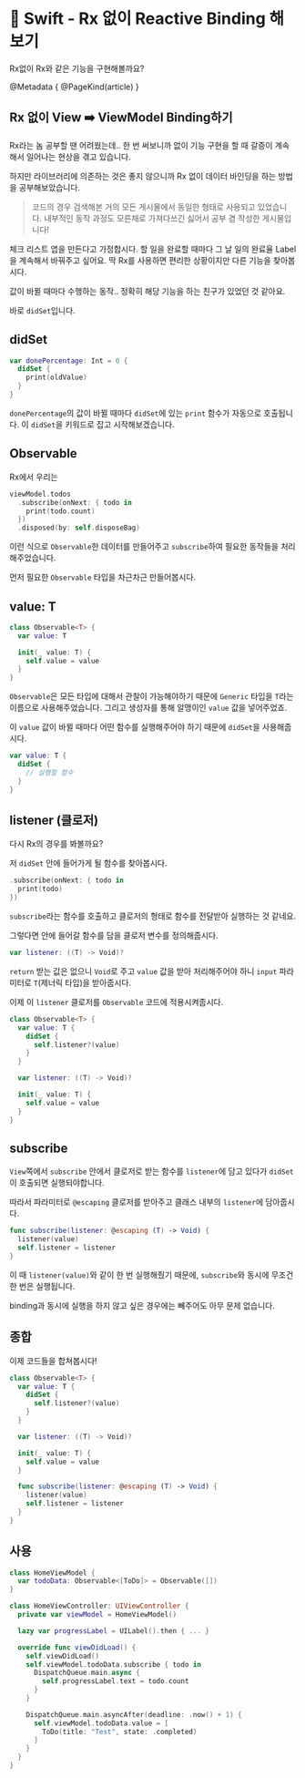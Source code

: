 # 🍎 Swift - Rx 없이 Reactive Binding 해보기

Rx없이 Rx와 같은 기능을 구현해볼까요?

@Metadata {
  @PageKind(article)
}

## Rx 없이 View ➡️ ViewModel Binding하기

Rx라는 놈 공부할 땐 어려웠는데..
한 번 써보니까 없이 기능 구현을 할 때 갈증이 계속해서 일어나는 현상을 겪고 있습니다.

하지만 라이브러리에 의존하는 것은 좋지 않으니까 Rx 없이 데이터 바인딩을 하는 방법을 공부해보았습니다.

> 코드의 경우 검색해본 거의 모든 게시물에서 동일한 형태로 사용되고 있었습니다. 내부적인 동작 과정도 모른채로 가져다쓰긴 싫어서 공부 겸 작성한 게시물입니다!

체크 리스트 앱을 만든다고 가정합시다.
할 일을 완료할 때마다 그 날 일의 완료율 Label을 계속해서 바꿔주고 싶어요.
딱 Rx를 사용하면 편리한 상황이지만 다른 기능을 찾아봅시다.

값이 바뀔 때마다 수행하는 동작..
정확히 해당 기능을 하는 친구가 있었던 것 같아요.

바로 `didSet`입니다.

## didSet

```swift
var donePercentage: Int = 0 {
  didSet {
    print(oldValue)
  }
}
```

`donePercentage`의 값이 바뀔 때마다 `didSet`에 있는 `print` 함수가 자동으로 호출됩니다.
이 `didSet`을 키워드로 잡고 시작해보겠습니다.

## Observable

Rx에서 우리는

```swift
viewModel.todos
  .subscribe(onNext: { todo in
    print(todo.count)
  })
  .disposed(by: self.disposeBag)
```

이런 식으로 `Observable`한 데이터를 만들어주고 `subscribe`하여 필요한 동작들을 처리해주었습니다.

먼저 필요한 `Observable` 타입을 차근차근 만들어봅시다.

## value: T

```swift
class Observable<T> {
  var value: T

  init(_ value: T) {
    self.value = value
  }
}
```

`Observable`은 모든 타입에 대해서 관찰이 가능해야하기 때문에 `Generic` 타입을 `T`라는 이름으로 사용해주었습니다.
그리고 생성자를 통해 알맹이인 `value` 값을 넣어주었죠.

이 `value` 값이 바뀔 때마다 어떤 함수를 실행해주어야 하기 때문에 `didSet`을 사용해줍시다.

```swift
var value: T {
  didSet {
    // 실행할 함수
  }
}
```

## listener (클로저)

다시 Rx의 경우를 봐볼까요?

저 `didSet` 안에 들어가게 될 함수를 찾아봅시다.

```swift
.subscribe(onNext: { todo in
  print(todo)
})
```

`subscribe`라는 함수를 호출하고 클로저의 형태로 함수를 전달받아 실행하는 것 같네요.

그렇다면 안에 들어갈 함수를 담을 클로저 변수를 정의해줍시다.

```swift
var listener: ((T) -> Void)?
```

`return` 받는 값은 없으니 `Void`로 주고 `value` 값을 받아 처리해주어야 하니 `input` 파라미터로 `T`(제너릭 타입)을 받아줍시다.

이제 이 `listener` 클로저를 `Observable` 코드에 적용시켜줍시다.

```swift
class Observable<T> {
  var value: T {
    didSet {
      self.listener?(value)
    }
  }

  var listener: ((T) -> Void)?

  init(_ value: T) {
    self.value = value
  }
}
```

## subscribe

`View`쪽에서 `subscribe` 안에서 클로저로 받는 함수를 `listener`에 담고 있다가 `didSet`이 호출되면 실행되야합니다.

따라서 파라미터로 `@escaping` 클로저를 받아주고 클래스 내부의 `listener`에 담아줍시다.

```swift
func subscribe(listener: @escaping (T) -> Void) {
  listener(value)
  self.listener = listener
}
```

이 때 `listener(value)`와 같이 한 번 실행해줬기 때문에, `subscribe`와 동시에 무조건 한 번은 실행됩니다.

binding과 동시에 실행을 하지 않고 싶은 경우에는 빼주어도 아무 문제 없습니다.

## 종합

이제 코드들을 합쳐봅시다!

```swift
class Observable<T> {
  var value: T {
    didSet {
      self.listener?(value)
    }
  }

  var listener: ((T) -> Void)?

  init(_ value: T) {
    self.value = value
  }

  func subscribe(listener: @escaping (T) -> Void) {
    listener(value)
    self.listener = listener
  }
}
```

## 사용

```swift
class HomeViewModel {
  var todoData: Observable<[ToDo]> = Observable([])
}

class HomeViewController: UIViewController {
  private var viewModel = HomeViewModel()

  lazy var progressLabel = UILabel().then { ... }

  override func viewDidLoad() {
    self.viewDidLoad()
    self.viewModel.todoData.subscribe { todo in
      DispatchQueue.main.async {
        self.progressLabel.text = todo.count
      }
    }

    DispatchQueue.main.asyncAfter(deadline: .now() + 1) {
      self.viewModel.todoData.value = [
        ToDo(title: "Test", state: .completed)
      ]
    }
  }
}
```
